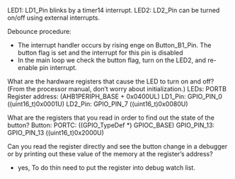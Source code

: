 
LED1: LD1_Pin blinks by a timer14  interrupt.
LED2: LD2_Pin can be turned on/off using external interrupts.

Debounce procedure:
  - The interrupt handler occurs by rising enge on Button_B1_Pin. The button flag is set and the interrupt for this pin is disabled
  - In the main loop we check the button flag, turn on the LED2, and re-enable pin interrupt. 


What are the hardware registers that cause the LED to turn on and off? (From the processor manual, don’t worry about initialization.)
LEDs:
PORTB Register address: (AHB1PERIPH_BASE + 0x0400UL)
LD1_Pin: GPIO_PIN_0                 ((uint16_t)0x0001U)
LD2_Pin: GPIO_PIN_7                 ((uint16_t)0x0080U) 

What are the registers that you read in order to find out the state of the button?
Button:
PORTC: ((GPIO_TypeDef *) GPIOC_BASE)
GPIO_PIN_13: GPIO_PIN_13                ((uint16_t)0x2000U)

Can you read the register directly and see the button change in a debugger or by printing out these value of the memory at the register’s address?
- yes, To do thin need to put the register into debug watch list. 
